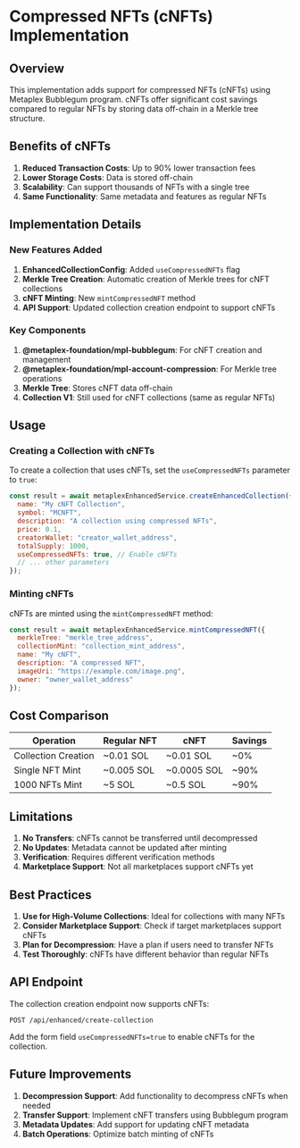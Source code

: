 # Compressed NFTs (cNFTs) Implementation

## Overview

This implementation adds support for compressed NFTs (cNFTs) using Metaplex Bubblegum program. cNFTs offer significant cost savings compared to regular NFTs by storing data off-chain in a Merkle tree structure.

## Benefits of cNFTs

1. **Reduced Transaction Costs**: Up to 90% lower transaction fees
2. **Lower Storage Costs**: Data is stored off-chain
3. **Scalability**: Can support thousands of NFTs with a single tree
4. **Same Functionality**: Same metadata and features as regular NFTs

## Implementation Details

### New Features Added

1. **EnhancedCollectionConfig**: Added `useCompressedNFTs` flag
2. **Merkle Tree Creation**: Automatic creation of Merkle trees for cNFT collections
3. **cNFT Minting**: New `mintCompressedNFT` method
4. **API Support**: Updated collection creation endpoint to support cNFTs

### Key Components

1. **@metaplex-foundation/mpl-bubblegum**: For cNFT creation and management
2. **@metaplex-foundation/mpl-account-compression**: For Merkle tree operations
3. **Merkle Tree**: Stores cNFT data off-chain
4. **Collection V1**: Still used for cNFT collections (same as regular NFTs)

## Usage

### Creating a Collection with cNFTs

To create a collection that uses cNFTs, set the `useCompressedNFTs` parameter to `true`:

```javascript
const result = await metaplexEnhancedService.createEnhancedCollection({
  name: "My cNFT Collection",
  symbol: "MCNFT",
  description: "A collection using compressed NFTs",
  price: 0.1,
  creatorWallet: "creator_wallet_address",
  totalSupply: 1000,
  useCompressedNFTs: true, // Enable cNFTs
  // ... other parameters
});
```

### Minting cNFTs

cNFTs are minted using the `mintCompressedNFT` method:

```javascript
const result = await metaplexEnhancedService.mintCompressedNFT({
  merkleTree: "merkle_tree_address",
  collectionMint: "collection_mint_address",
  name: "My cNFT",
  description: "A compressed NFT",
  imageUri: "https://example.com/image.png",
  owner: "owner_wallet_address"
});
```

## Cost Comparison

| Operation | Regular NFT | cNFT | Savings |
|-----------|-------------|------|---------|
| Collection Creation | ~0.01 SOL | ~0.01 SOL | ~0% |
| Single NFT Mint | ~0.005 SOL | ~0.0005 SOL | ~90% |
| 1000 NFTs Mint | ~5 SOL | ~0.5 SOL | ~90% |

## Limitations

1. **No Transfers**: cNFTs cannot be transferred until decompressed
2. **No Updates**: Metadata cannot be updated after minting
3. **Verification**: Requires different verification methods
4. **Marketplace Support**: Not all marketplaces support cNFTs yet

## Best Practices

1. **Use for High-Volume Collections**: Ideal for collections with many NFTs
2. **Consider Marketplace Support**: Check if target marketplaces support cNFTs
3. **Plan for Decompression**: Have a plan if users need to transfer NFTs
4. **Test Thoroughly**: cNFTs have different behavior than regular NFTs

## API Endpoint

The collection creation endpoint now supports cNFTs:

```
POST /api/enhanced/create-collection
```

Add the form field `useCompressedNFTs=true` to enable cNFTs for the collection.

## Future Improvements

1. **Decompression Support**: Add functionality to decompress cNFTs when needed
2. **Transfer Support**: Implement cNFT transfers using Bubblegum program
3. **Metadata Updates**: Add support for updating cNFT metadata
4. **Batch Operations**: Optimize batch minting of cNFTs